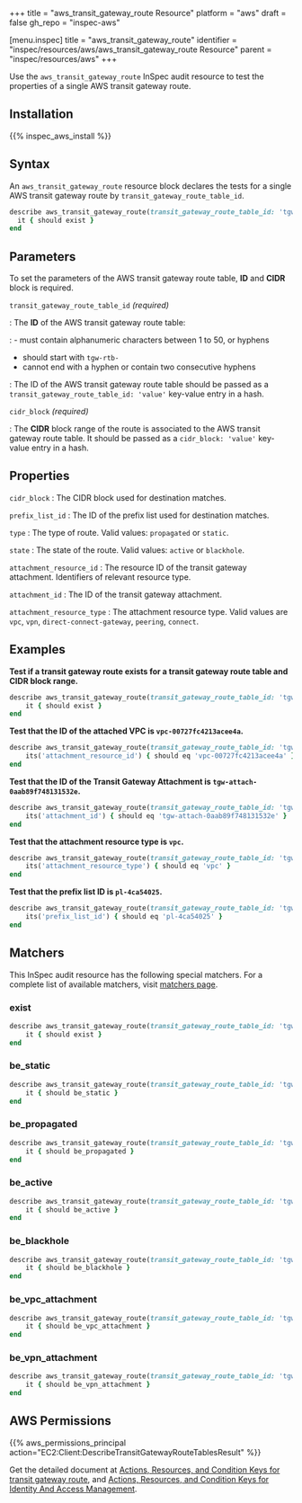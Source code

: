 +++
title = "aws_transit_gateway_route Resource"
platform = "aws"
draft = false
gh_repo = "inspec-aws"

[menu.inspec]
title = "aws_transit_gateway_route"
identifier = "inspec/resources/aws/aws_transit_gateway_route Resource"
parent = "inspec/resources/aws"
+++

Use the `aws_transit_gateway_route` InSpec audit resource to test the properties of a single AWS transit gateway route.

## Installation

{{% inspec_aws_install %}}

## Syntax

An `aws_transit_gateway_route` resource block declares the tests for a single AWS transit gateway route by `transit_gateway_route_table_id`.

```ruby
describe aws_transit_gateway_route(transit_gateway_route_table_id: 'tgw-rtb-08acd74550c99e589', cidr_block: '0.0.0.0/16') do
  it { should exist }
end
```

## Parameters

To set the parameters of the AWS transit gateway route table, **ID** and **CIDR** block is required.

`transit_gateway_route_table_id` _(required)_

: The **ID** of the AWS transit gateway route table:

: - must contain alphanumeric characters between 1 to 50, or hyphens
  - should start with `tgw-rtb-`
  - cannot end with a hyphen or contain two consecutive hyphens

: The ID of the AWS transit gateway route table should be passed as a `transit_gateway_route_table_id: 'value'` key-value entry in a hash.

`cidr_block` _(required)_

: The **CIDR** block range of the route is associated to the AWS transit gateway route table. It should be passed as a `cidr_block: 'value'` key-value entry in a hash.

## Properties

`cidr_block`
: The CIDR block used for destination matches.

`prefix_list_id`
: The ID of the prefix list used for destination matches.

`type`
: The type of route. Valid values: `propagated` or `static`.

`state`
: The state of the route. Valid values: `active` or `blackhole`.

`attachment_resource_id`
: The resource ID of the transit gateway attachment. Identifiers of relevant resource type.

`attachment_id`
: The ID of the transit gateway attachment.

`attachment_resource_type`
: The attachment resource type. Valid values are `vpc`, `vpn`, `direct-connect-gateway`, `peering`, `connect`.

## Examples

**Test if a transit gateway route exists for a transit gateway route table and CIDR block range.**

```ruby
describe aws_transit_gateway_route(transit_gateway_route_table_id: 'tgw-rtb-08acd74550c99e589', cidr_block: '0.0.0.0/16') do
    it { should exist }
end
```

**Test that the ID of the attached VPC is `vpc-00727fc4213acee4a`.**

```ruby
describe aws_transit_gateway_route(transit_gateway_route_table_id: 'tgw-rtb-08acd74550c99e589', cidr_block: '0.0.0.0/16') do
    its('attachment_resource_id') { should eq 'vpc-00727fc4213acee4a' }
end
```

**Test that the ID of the Transit Gateway Attachment is `tgw-attach-0aab89f748131532e`.**

```ruby
describe aws_transit_gateway_route(transit_gateway_route_table_id: 'tgw-rtb-08acd74550c99e589', cidr_block: '0.0.0.0/16') do
    its('attachment_id') { should eq 'tgw-attach-0aab89f748131532e' }
end
```

**Test that the attachment resource type is `vpc`.**

```ruby
describe aws_transit_gateway_route(transit_gateway_route_table_id: 'tgw-rtb-08acd74550c99e589', cidr_block: '0.0.0.0/16') do
    its('attachment_resource_type') { should eq 'vpc' }
end
```

**Test that the prefix list ID is `pl-4ca54025`.**

```ruby
describe aws_transit_gateway_route(transit_gateway_route_table_id: 'tgw-rtb-08acd74550c99e589', cidr_block: '0.0.0.0/16') do
    its('prefix_list_id') { should eq 'pl-4ca54025' }
end
```

## Matchers

This InSpec audit resource has the following special matchers. For a complete list of available matchers, visit [matchers page](https://www.inspec.io/docs/reference/matchers/).

### exist

```ruby
describe aws_transit_gateway_route(transit_gateway_route_table_id: 'tgw-rtb-08acd74550c99e589', cidr_block: '0.0.0.0/16') do
    it { should exist }
end
```

### be_static

```ruby
describe aws_transit_gateway_route(transit_gateway_route_table_id: 'tgw-rtb-08acd74550c99e589', cidr_block: '0.0.0.0/16') do
    it { should be_static }
end
```

### be_propagated

```ruby
describe aws_transit_gateway_route(transit_gateway_route_table_id: 'tgw-rtb-08acd74550c99e911', cidr_block: '0.0.0.0/16') do
    it { should be_propagated }
end
```

### be_active

```ruby
describe aws_transit_gateway_route(transit_gateway_route_table_id: 'tgw-rtb-08acd74550c99e589', cidr_block: '0.0.0.0/16') do
    it { should be_active }
end
```

### be_blackhole

```ruby
describe aws_transit_gateway_route(transit_gateway_route_table_id: 'tgw-rtb-08acd74550c99e911', cidr_block: '0.0.0.0/17') do
    it { should be_blackhole }
end
```

### be_vpc_attachment

```ruby
describe aws_transit_gateway_route(transit_gateway_route_table_id: 'tgw-rtb-08acd74550c99e589', cidr_block: '0.0.0.0/16') do
    it { should be_vpc_attachment }
end
```

### be_vpn_attachment

```ruby
describe aws_transit_gateway_route(transit_gateway_route_table_id: 'tgw-rtb-08acd74550c99e711', cidr_block: '0.0.0.0/16') do
    it { should be_vpn_attachment }
end
```

## AWS Permissions

{{% aws_permissions_principal action="EC2:Client:DescribeTransitGatewayRouteTablesResult" %}}

Get the detailed document at [Actions, Resources, and Condition Keys for transit gateway route](https://docs.aws.amazon.com/vpc/latest/userguide/vpc-policy-examples.html), and [Actions, Resources, and Condition Keys for Identity And Access Management](https://docs.aws.amazon.com/IAM/latest/UserGuide/list_identityandaccessmanagement.html).

